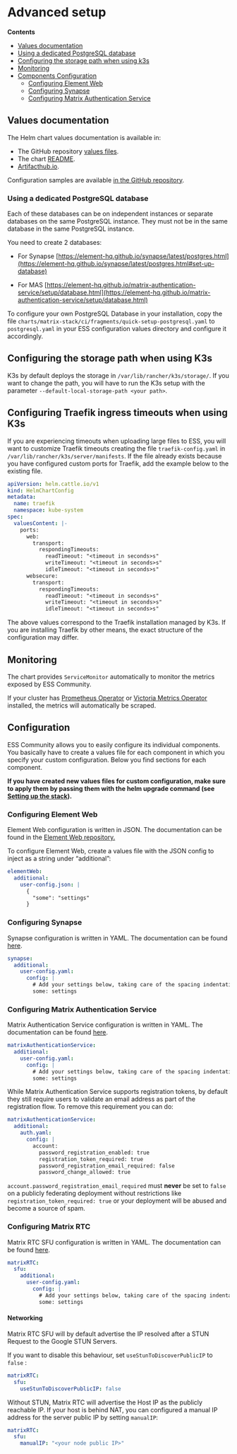 <!--
Copyright 2025 New Vector Ltd

SPDX-License-Identifier: AGPL-3.0-only
-->

# Advanced setup

**Contents**
- [Values documentation](#values-documentation)
- [Using a dedicated PostgreSQL database](#using-a-dedicated-postgresql-database)
- [Configuring the storage path when using k3s](#configuring-the-storage-path-when-using-k3s)
- [Monitoring](#monitoring)
- [Components Configuration](#configuration)
   - [Configuring Element Web](#configuring-element-web)
   - [Configuring Synapse](#configuring-synapse)
   - [Configuring Matrix Authentication Service](#configuring-matrix-authentication-service)

## Values documentation

 The Helm chart values documentation is available in:

- The GitHub repository [values files](https://github.com/element-hq/ess-helm/blob/main/charts/matrix-stack/values.yaml).
- The chart [README](https://github.com/element-hq/ess-helm/blob/main/charts/matrix-stack/README.md).
- [Artifacthub.io](https://artifacthub.io/packages/helm/element-server-suite-community/matrix-stack).

Configuration samples are available [in the GitHub repository](https://github.com/element-hq/ess-helm/tree/main/charts/matrix-stack/ci).

### Using a dedicated PostgreSQL database

Each of these databases can be on independent instances or separate databases on the same PostgreSQL instance. They must not be in the same database in the same PostgreSQL instance.

You need to create 2 databases:

- For Synapse [https://element-hq.github.io/synapse/latest/postgres.html](https://element-hq.github.io/synapse/latest/postgres.html#set-up-database)

- For MAS [https://element-hq.github.io/matrix-authentication-service/setup/database.html](https://element-hq.github.io/matrix-authentication-service/setup/database.html)

To configure your own PostgreSQL Database in your installation, copy the file `charts/matrix-stack/ci/fragments/quick-setup-postgresql.yaml` to `postgresql.yaml` in your ESS configuration values directory and configure it accordingly.

## Configuring the storage path when using K3s

K3s by default deploys the storage in `/var/lib/rancher/k3s/storage/`. If you want to change the path, you will have to run the K3s setup with the parameter `--default-local-storage-path <your path>`.

## Configuring Traefik ingress timeouts when using K3s

If you are experiencing timeouts when uploading large files to ESS, you will want to customize Traefik timeouts creating the file `traefik-config.yaml` in `/var/lib/rancher/k3s/server/manifests`. If the file already exists because you have configured custom ports for Traefik, add the example below to the existing file.

```yml
apiVersion: helm.cattle.io/v1
kind: HelmChartConfig
metadata:
  name: traefik
  namespace: kube-system
spec:
  valuesContent: |-
    ports:
      web:
        transport:
          respondingTimeouts:
            readTimeout: "<timeout in seconds>s"
            writeTimeout: "<timeout in seconds>s"
            idleTimeout: "<timeout in seconds>s"
      websecure:
        transport:
          respondingTimeouts:
            readTimeout: "<timeout in seconds>s"
            writeTimeout: "<timeout in seconds>s"
            idleTimeout: "<timeout in seconds>s"
```

The above values correspond to the Traefik installation managed by K3s. If you are installing Traefik by other means, the exact structure of the configuration may differ.

## Monitoring

The chart provides `ServiceMonitor` automatically to monitor the metrics exposed by ESS Community.

If your cluster has [Prometheus Operator](https://github.com/prometheus-operator/prometheus-operator) or [Victoria Metrics Operator](https://docs.victoriametrics.com/operator/) installed, the metrics will automatically be scraped.

## Configuration

ESS Community allows you to easily configure its individual components. You basically have to create a values file for each component in which you specify your custom configuration. Below you  find sections for each component.

**If you have created new values files for custom configuration, make sure to apply them by passing them with the helm upgrade command (see [Setting up the stack](#setting-up-the-stack)).**

### Configuring Element Web

Element Web configuration is written in JSON. The documentation can be found in the [Element Web repository.](https://github.com/element-hq/element-web/blob/develop/docs/config.md)

To configure Element Web, create a values file with the JSON config to inject as a string under “additional”:

```yml
elementWeb:
  additional:
    user-config.json: |
      {
        "some": "settings"
      }
```

### Configuring Synapse

Synapse configuration is written in YAML. The documentation can be found [here](https://element-hq.github.io/synapse/latest/usage/configuration/config_documentation.html).

```yml
synapse:
  additional:
    user-config.yaml:
      config: |
        # Add your settings below, taking care of the spacing indentation
        some: settings
```

### Configuring Matrix Authentication Service

Matrix Authentication Service configuration is written in YAML. The documentation can be found [here](https://element-hq.github.io/matrix-authentication-service/reference/configuration.html).

```yml
matrixAuthenticationService:
  additional:
    user-config.yaml:
      config: |
        # Add your settings below, taking care of the spacing indentation
        some: settings
```

While Matrix Authentication Service supports registration tokens, by default they still require users to validate an email address as part of the registration flow. To remove this requirement you can do:

```yml
matrixAuthenticationService:
  additional:
    auth.yaml:
      config: |
        account:
          password_registration_enabled: true
          registration_token_required: true
          password_registration_email_required: false
          password_change_allowed: true
```

`account.password_registration_email_required` must **never** be set to `false` on a publicly federating deployment without restrictions like `registration_token_required: true` or your deployment will be abused and become a source of spam.

### Configuring Matrix RTC

Matrix RTC SFU configuration is written in YAML. The documentation can be found [here](https://docs.livekit.io/home/self-hosting/deployment/).

```yml
matrixRTC:
  sfu:
    additional:
      user-config.yaml:
        config: |
          # Add your settings below, taking care of the spacing indentation
          some: settings
```

#### Networking

Matrix RTC SFU will by default advertise the IP resolved after a STUN Request to the Google STUN Servers.

If you want to disable this behaviour, set `useStunToDiscoverPublicIP` to `false` :

```yml
matrixRTC:
  sfu:
    useStunToDiscoverPublicIP: false
```

Without STUN, Matrix RTC will advertise the Host IP as the publicly reachable IP. If your host is behind NAT,
you can configured a manual IP address for the server public IP by setting `manualIP`:

```yml
matrixRTC:
  sfu:
    manualIP: "<your node public IP>"
```
